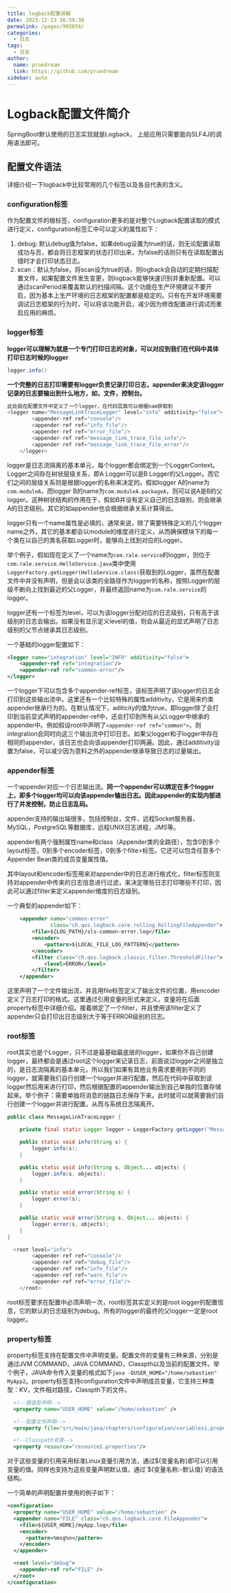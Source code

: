 ```yaml
---
title: logback配置讲解
date: 2023-12-13 16:59:38
permalink: /pages/995856/
categories: 
  - 日志
tags: 
  - 日志
author: 
  name: pruedream
  link: https://github.com/pruedream
sidebar: auto
---
```

# Logback配置文件简介

SpringBoot默认使用的日志实现就是Logback， 上层应用只需要面向SLF4J的调用语法即可。

## 配置文件语法

详细介绍一下logback中比较常用的几个标签以及各自代表的含义。

### configuration标签

作为配置文件的根标签，configuration更多的是对整个Logback配置读取的模式进行定义，configuration标签汇中可以定义的属性如下：

1. debug: 默认debug值为false，如果debug设置为true的话，则无论配置读取成功与否，都会将日志框架的状态打印出来，为false的话则只有在读取配置出错时才会打印状态日志。
2. scan：默认为false，将scan设为true的话，则logback会自动的定期扫描配置文件，如果配置文件发生变更，则logback能够快速识别并重新配置。可以通过scanPeriod来覆盖默认的扫描间隔。这个功能在生产环境建议不要开启，因为基本上生产环境的日志框架的配置都是稳定的。只有在开发环境需要调试日志框架的行为时，可以将该功能开启，减少因为修改配置进行调试而重启应用的麻烦。

### logger标签

**logger可以理解为就是一个专门打印日志的对象，可以对应到我们在代码中具体打印日志时候的logger**

~~~java
logger.info()
~~~

**一个完整的日志打印需要有logger负责记录打印日志，appender来决定该logger记录的日志要输出到什么地方，如，文件，控制台。**

~~~java
此处就在配置文件中定义了一个logger，在代码层面可以根据nam获取到 
<logger name="MessageLinkTraceLogger" level="info" additivity="false">
        <appender-ref ref="console"/>
        <appender-ref ref="info_file"/>
        <appender-ref ref="error_file"/>
        <appender-ref ref="message_link_trace_file_info"/>
        <appender-ref ref="message_link_trace_file_error"/>
    </logger>
~~~



logger是日志流隔离的基本单元，每个logger都会绑定到一个LoggerContext。Logger之间存在树状层级关系，即A Logger可以是B Logger的父Logger。而它们之间的层级关系则是根据logger的名称来决定的。假如logger A的name为`com.moduleA`，而logger B的name为`com.moduleA.packageA`，则可以说A是B的父logger。这种树状结构的作用在于，假如B并没有定义自己的日志级别，则会继承A的日志级别。其它的如appender也会根据继承关系计算得出。

logger只有一个name属性是必填的，通常来说，除了需要特殊定义的几个logger name之外，其它的基本都会以module的维度进行定义，从而确保模块下的每一个类在以自己的类名获取Logger时，能够向上找到对应的Logger。

举个例子，假如现在定义了一个name为`com.rale.service`的logger，则位于`com.rale.service.HelloService.java`类中使用`LoggerFactory.getLogger(HelloService.class)`获取到的Logger，虽然在配置文件中并没有声明，但是会以该类的全路径作为logger的名称，按照Logger的层级不断向上找到最近的父Logger，并最终返回name为`com.rale.service`的logger。

logger还有一个标签为level，可以为该logger分配对应的日志级别，只有高于该级别的日志会输出。如果没有显示定义level的值，则会从最近的显式声明了日志级别的父节点继承其日志级别。

一个基础的logger配置如下：

```xml
<logger name="integration" level="INFO" additivity="false">
    <appender-ref ref="integration"/>
    <appender-ref ref="common-error"/>
</logger>
```

一个logger下可以包含多个appender-ref标签，该标签声明了该logger的日志会打印到这些输出流中。这里还有一个比较特殊的属性additivity，它是用来约束appender继承行为的。在默认情况下，aditicity的值为true，即logger除了会打印到当前显式声明的appender-ref中，还会打印到所有从父Logger中继承的appender中。例如假设root中声明了`<appender-ref ref="common">`，则integration会同时向这三个输出流中打印日志。如果父logger和子logger中存在相同的appender，该日志也会向该appender打印两遍。因此，通过additivity设置为false，可以减少因为意料之外的appender继承导致日志的过量输出。

### appender标签

一个appender对应一个日志输出流。**同一个appender可以绑定在多个logger上，即多个logger均可以向该appender输出日志。因此appender的实现内部进行了并发控制，防止日志乱码。**

appender支持的输出端很多，包括控制台，文件，远程Socket服务器，MySQL，PostgreSQL等数据库，远程UNIX日志进程，JMS等。

appender有两个强制属性name和class（Appender类的全路径），包含0到多个layout标签，0到多个encoder标签，0到多个filte>标签。它还可以包含任意多个Appender Bean类的成员变量属性值。

其中layout和encoder标签用来对appender中的日志进行格式化，filter标签则支持对appender中传来的日志信息进行过滤，来决定哪些日志打印哪些不打印，因此可以通过filter来定义appender维度的日志级别。

一个典型的appender如下：

```xml
    <appender name="common-error"
              class="ch.qos.logback.core.rolling.RollingFileAppender">
        <file>${LOG_PATH}/sls-common-error.log</file>
        <encoder>
            <pattern>${LOCAL_FILE_LOG_PATTERN}</pattern>
        </encoder>
        <filter class="ch.qos.logback.classic.filter.ThresholdFilter">
            <level>ERROR</level>
        </filter>
    </appender>
```

这里声明了一个文件输出流，并且用file标签定义了输出文件的位置，用encoder定义了日志打印的格式。这里通过引用变量的形式来定义，变量将在后面property标签中详细介绍。接着绑定了一个filter，并且使用该filter定义了appender只会打印出日志级别大于等于ERROR级别的日志。

### root标签

root其实也是个Logger，只不过是最基础最底层的logger，如果你不自己创建logger，最终都会是通过root这个logger来记录日志，前面说过logger之间是独立的，是日志流隔离的基本单元，所以我们如果有其他业务需求要用到不同的logger，就需要我们自行创建一个logger并进行配置，然后在代码中获取到该logger然后用来进行打印，然后根据配置的appender输出到自己单独的位置存储起来。举个例子：需要单独将消息的链路日志保存下来。此时就可以就需要我们自行创建一个logger并进行配置，从而与系统日志隔离开。

~~~java
public class MessageLinkTraceLogger {

    private final static Logger logger = LoggerFactory.getLogger("MessageLinkTraceLogger");

    public static void info(String s) {
        logger.info(s);
    }

    public static void info(String s, Object... objects) {
        logger.info(s, objects);
    }

    public static void error(String s) {
        logger.error(s);
    }

    public static void error(String s, Object... objects) {
        logger.error(s, objects);
    }
}

~~~



~~~java
  <root level="info">
        <appender-ref ref="console"/>
        <appender-ref ref="debug_file"/>
        <appender-ref ref="info_file"/>
        <appender-ref ref="warn_file"/>
        <appender-ref ref="error_file"/>
    </root>

~~~



root标签要求在配置中必须声明一次，root标签其实定义的是root logger的配置信息，它的默认的日志级别为debug。所有的logger的最终的父logger一定是root logger。

### property标签

property标签支持在配置文件中声明变量。配置文件的变量有三种来源，分别是通过JVM COMMAND，JAVA COMMAND，Classpth以及当前的配置文件。举个例子，JAVA命令传入变量的格式如下`java -DUSER_HOME="/home/sebastien" MyApp2`。property标签支持configuration文件中声明成员变量，它支持三种类型：KV，文件相对路径，Classpth下的文件。

```xml
  <!--键值型声明-->
  <property name="USER_HOME" value="/home/sebastien" />

  <!--配置文件声明-->
  <property file="src/main/java/chapters/configuration/variables1.properties" />

  <!--Classpath资源-->
  <property resource="resource1.properties"/>
```

对于这些变量的引用采用标准Linux变量引用方法，通过${变量名称}即可以引用变量的值。同样也支持为这些变量声明默认值，通过`${变量名称:-默认值}`的语法结构。

一个简单的声明配置并使用的例子如下：

```xml
<configuration>
  <property name="USER_HOME" value="/home/sebastien" />
  <appender name="FILE" class="ch.qos.logback.core.FileAppender">
    <file>${USER_HOME}/myApp.log</file>
    <encoder>
      <pattern>%msg%n</pattern>
    </encoder>
  </appender>

  <root level="debug">
    <appender-ref ref="FILE" />
  </root>
</configuration>
```